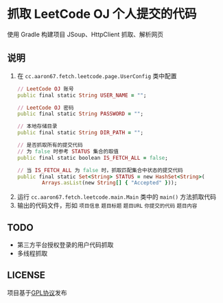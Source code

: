 # 抓取 LeetCode OJ 个人提交的代码
使用
Gradle 构建项目
JSoup、HttpClient 抓取、解析网页

## 说明
1. 在 `cc.aaron67.fetch.leetcode.page.UserConfig` 类中配置
    ```ruby
    // LeetCode OJ 账号
	public final static String USER_NAME = "";

	// LeetCode OJ 密码
	public final static String PASSWORD = "";

	// 本地存储目录
	public final static String DIR_PATH = "";

	// 是否抓取所有的提交代码
	// 为 false 时参考 STATUS 集合的取值
	public final static boolean IS_FETCH_ALL = false;

	// 当 IS_FETCH_ALL 为 false 时，抓取匹配集合中状态的提交代码
	public final static Set<String> STATUS = new HashSet<String>(
			Arrays.asList(new String[] { "Accepted" }));
    ```
2. 运行 `cc.aaron67.fetch.leetcode.main.Main` 类中的 `main()` 方法抓取代码
3. 输出的代码文件，形如
   `项目信息`
   `题目标题`
   `题目URL`
   `你提交的代码`
   `题目内容`

## TODO
* 第三方平台授权登录的用户代码抓取
* 多线程抓取

## LICENSE
项目基于[GPL协议](http://www.gnu.org/licenses/gpl.html)发布